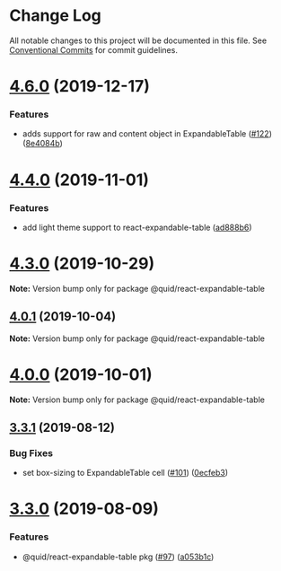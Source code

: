 # Change Log

All notable changes to this project will be documented in this file.
See [Conventional Commits](https://conventionalcommits.org) for commit guidelines.

# [4.6.0](https://github.com/quid/refraction/tree/master/packages/react-expandable-table/compare/v4.5.0...v4.6.0) (2019-12-17)


### Features

* adds support for raw and content object in ExpandableTable ([#122](https://github.com/quid/refraction/tree/master/packages/react-expandable-table/issues/122)) ([8e4084b](https://github.com/quid/refraction/tree/master/packages/react-expandable-table/commit/8e4084b))





# [4.4.0](https://github.com/quid/refraction/tree/master/packages/react-expandable-table/compare/v4.3.1...v4.4.0) (2019-11-01)


### Features

* add light theme support to react-expandable-table ([ad888b6](https://github.com/quid/refraction/tree/master/packages/react-expandable-table/commit/ad888b6))





# [4.3.0](https://github.com/quid/refraction/tree/master/packages/react-expandable-table/compare/v4.2.1...v4.3.0) (2019-10-29)

**Note:** Version bump only for package @quid/react-expandable-table





## [4.0.1](https://github.com/quid/refraction/tree/master/packages/react-expandable-table/compare/v4.0.0...v4.0.1) (2019-10-04)

**Note:** Version bump only for package @quid/react-expandable-table





# [4.0.0](https://github.com/quid/refraction/tree/master/packages/react-expandable-table/compare/v3.3.5...v4.0.0) (2019-10-01)

**Note:** Version bump only for package @quid/react-expandable-table





## [3.3.1](https://github.com/quid/refraction/tree/master/packages/react-expandable-table/compare/v3.3.0...v3.3.1) (2019-08-12)


### Bug Fixes

* set box-sizing to ExpandableTable cell ([#101](https://github.com/quid/refraction/tree/master/packages/react-expandable-table/issues/101)) ([0ecfeb3](https://github.com/quid/refraction/tree/master/packages/react-expandable-table/commit/0ecfeb3))





# [3.3.0](https://github.com/quid/refraction/tree/master/packages/react-expandable-table/compare/v3.2.2...v3.3.0) (2019-08-09)


### Features

* @quid/react-expandable-table pkg ([#97](https://github.com/quid/refraction/tree/master/packages/react-expandable-table/issues/97)) ([a053b1c](https://github.com/quid/refraction/tree/master/packages/react-expandable-table/commit/a053b1c))
